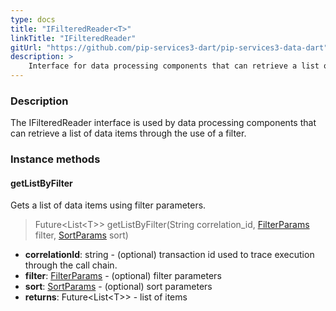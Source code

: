 ```yaml
---
type: docs
title: "IFilteredReader<T>"
linkTitle: "IFilteredReader"
gitUrl: "https://github.com/pip-services3-dart/pip-services3-data-dart"
description: >
    Interface for data processing components that can retrieve a list of data items through the use of a filter.
---
```


### Description

The IFilteredReader interface is used by data processing components that can retrieve a list of data items through the use of a filter.

### Instance methods

#### getListByFilter
Gets a list of data items using filter parameters.

> Future\<List\<T\>\> getListByFilter(String correlation_id, [FilterParams](../../../commons/data/filter_params) filter, [SortParams](../../../commons/data/sort_params) sort)

- **correlationId**: string - (optional) transaction id used to trace execution through the call chain.
- **filter**: [FilterParams](../../../commons/data/filter_params) - (optional) filter parameters
- **sort**: [SortParams](../../../commons/data/sort_params) - (optional) sort parameters
- **returns**: Future\<List\<T\>\> - list of items

